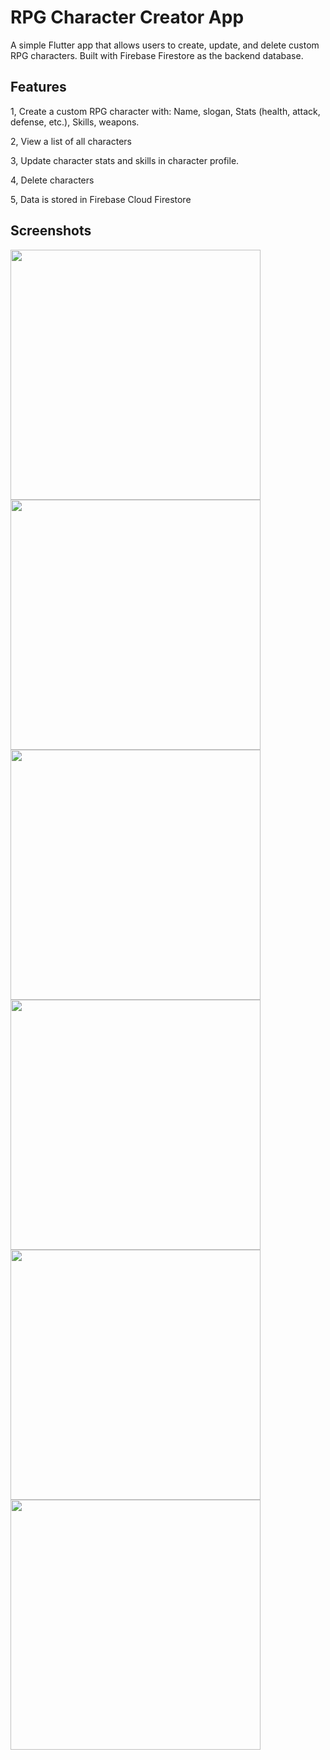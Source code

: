 # RPG Character Creator App

A simple Flutter app that allows users to create, update, and delete custom RPG characters. Built with Firebase Firestore as the backend database.

## Features

1, Create a custom RPG character with: Name, slogan, Stats (health, attack, defense, etc.), Skills, weapons.

2, View a list of all characters

3, Update character stats and skills in character profile.

4, Delete characters

5, Data is stored in Firebase Cloud Firestore

## Screenshots

<img src="https://github.com/ZO-Fang/rpg_game/blob/master/assets/screenshots/rpg-1.jpg" width="400"/>
<img src="https://github.com/ZO-Fang/rpg_game/blob/master/assets/screenshots/rpg-2.jpg" width="400"/>
<img src="https://github.com/ZO-Fang/rpg_game/blob/master/assets/screenshots/rpg-3.jpg" width="400"/>
<img src="https://github.com/ZO-Fang/rpg_game/blob/master/assets/screenshots/rpg-4.jpg" width="400"/>
<img src="https://github.com/ZO-Fang/rpg_game/blob/master/assets/screenshots/rpg-6.jpg" width="400"/>
<img src="https://github.com/ZO-Fang/rpg_game/blob/master/assets/screenshots/rpg-7.jpg" width="400"/>
